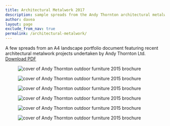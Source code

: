 ```yaml
---
title: Architectural Metalwork 2017
description: sample spreads from the Andy Thornton architectural metalwork brochure 2017
author: davea
layout: page
exclude_from_nav: true
permalink: /architectural-metalwork/
---
```


A few spreads from an A4 landscape portfolio document featuring recent architectural metalwork projects undertaken by Andy Thornton Ltd.  
[Download PDF][1]

<figure><img src="../images/archmet-spreads-all_Page_2.jpg" alt="cover of Andy Thornton outdoor furniture 2015 brochure" /></figure>

<figure><img src="../images/archmet-spreads-all_Page_3.jpg" alt="cover of Andy Thornton outdoor furniture 2015 brochure" /></figure>
<figure><img src="../images/archmet-spreads-all_Page_4.jpg" alt="cover of Andy Thornton outdoor furniture 2015 brochure" /></figure>
<figure><img src="../images/archmet-spreads-all_Page_5.jpg" alt="cover of Andy Thornton outdoor furniture 2015 brochure" /></figure>
<figure><img src="../images/archmet-spreads-all_Page_6.jpg" alt="cover of Andy Thornton outdoor furniture 2015 brochure" /></figure>
<figure><img src="../images/archmet-spreads-all_Page_7.jpg" alt="cover of Andy Thornton outdoor furniture 2015 brochure" /></figure>

[1]: ../downloads/Architectural-Metalwork.pdf
